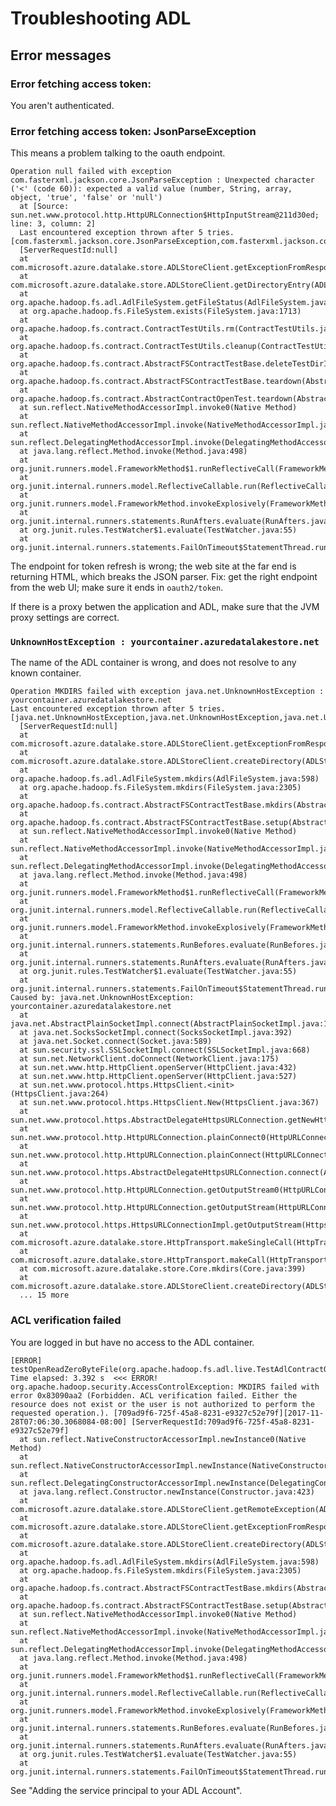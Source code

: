 <!---
  Licensed under the Apache License, Version 2.0 (the "License");
  you may not use this file except in compliance with the License.
  You may obtain a copy of the License at

   http://www.apache.org/licenses/LICENSE-2.0

  Unless required by applicable law or agreed to in writing, software
  distributed under the License is distributed on an "AS IS" BASIS,
  WITHOUT WARRANTIES OR CONDITIONS OF ANY KIND, either express or implied.
  See the License for the specific language governing permissions and
  limitations under the License. See accompanying LICENSE file.
-->

# Troubleshooting ADL

<!-- MACRO{toc|fromDepth=1|toDepth=3} -->


## Error messages


### Error fetching access token:

You aren't authenticated.

### Error fetching access token:  JsonParseException

This means a problem talking to the oauth endpoint.


```
Operation null failed with exception com.fasterxml.jackson.core.JsonParseException : Unexpected character ('<' (code 60)): expected a valid value (number, String, array, object, 'true', 'false' or 'null')
  at [Source: sun.net.www.protocol.http.HttpURLConnection$HttpInputStream@211d30ed; line: 3, column: 2]
  Last encountered exception thrown after 5 tries. [com.fasterxml.jackson.core.JsonParseException,com.fasterxml.jackson.core.JsonParseException,com.fasterxml.jackson.core.JsonParseException,com.fasterxml.jackson.core.JsonParseException,com.fasterxml.jackson.core.JsonParseException]
  [ServerRequestId:null]
  at com.microsoft.azure.datalake.store.ADLStoreClient.getExceptionFromResponse(ADLStoreClient.java:1147)
  at com.microsoft.azure.datalake.store.ADLStoreClient.getDirectoryEntry(ADLStoreClient.java:725)
  at org.apache.hadoop.fs.adl.AdlFileSystem.getFileStatus(AdlFileSystem.java:476)
  at org.apache.hadoop.fs.FileSystem.exists(FileSystem.java:1713)
  at org.apache.hadoop.fs.contract.ContractTestUtils.rm(ContractTestUtils.java:397)
  at org.apache.hadoop.fs.contract.ContractTestUtils.cleanup(ContractTestUtils.java:374)
  at org.apache.hadoop.fs.contract.AbstractFSContractTestBase.deleteTestDirInTeardown(AbstractFSContractTestBase.java:213)
  at org.apache.hadoop.fs.contract.AbstractFSContractTestBase.teardown(AbstractFSContractTestBase.java:204)
  at org.apache.hadoop.fs.contract.AbstractContractOpenTest.teardown(AbstractContractOpenTest.java:64)
  at sun.reflect.NativeMethodAccessorImpl.invoke0(Native Method)
  at sun.reflect.NativeMethodAccessorImpl.invoke(NativeMethodAccessorImpl.java:62)
  at sun.reflect.DelegatingMethodAccessorImpl.invoke(DelegatingMethodAccessorImpl.java:43)
  at java.lang.reflect.Method.invoke(Method.java:498)
  at org.junit.runners.model.FrameworkMethod$1.runReflectiveCall(FrameworkMethod.java:47)
  at org.junit.internal.runners.model.ReflectiveCallable.run(ReflectiveCallable.java:12)
  at org.junit.runners.model.FrameworkMethod.invokeExplosively(FrameworkMethod.java:44)
  at org.junit.internal.runners.statements.RunAfters.evaluate(RunAfters.java:33)
  at org.junit.rules.TestWatcher$1.evaluate(TestWatcher.java:55)
  at org.junit.internal.runners.statements.FailOnTimeout$StatementThread.run(FailOnTimeout.java:74)
```

The endpoint for token refresh is wrong; the web site at the far end is returning HTML, which breaks the JSON parser.
Fix: get the right endpoint from the web UI; make sure it ends in `oauth2/token`.

If there is a proxy betwen the application and ADL, make sure that the JVM proxy
settings are correct.

### `UnknownHostException : yourcontainer.azuredatalakestore.net`

The name of the ADL container is wrong, and does not resolve to any known container.


```
Operation MKDIRS failed with exception java.net.UnknownHostException : yourcontainer.azuredatalakestore.net
Last encountered exception thrown after 5 tries. [java.net.UnknownHostException,java.net.UnknownHostException,java.net.UnknownHostException,java.net.UnknownHostException,java.net.UnknownHostException]
  [ServerRequestId:null]
  at com.microsoft.azure.datalake.store.ADLStoreClient.getExceptionFromResponse(ADLStoreClient.java:1147)
  at com.microsoft.azure.datalake.store.ADLStoreClient.createDirectory(ADLStoreClient.java:582)
  at org.apache.hadoop.fs.adl.AdlFileSystem.mkdirs(AdlFileSystem.java:598)
  at org.apache.hadoop.fs.FileSystem.mkdirs(FileSystem.java:2305)
  at org.apache.hadoop.fs.contract.AbstractFSContractTestBase.mkdirs(AbstractFSContractTestBase.java:338)
  at org.apache.hadoop.fs.contract.AbstractFSContractTestBase.setup(AbstractFSContractTestBase.java:193)
  at sun.reflect.NativeMethodAccessorImpl.invoke0(Native Method)
  at sun.reflect.NativeMethodAccessorImpl.invoke(NativeMethodAccessorImpl.java:62)
  at sun.reflect.DelegatingMethodAccessorImpl.invoke(DelegatingMethodAccessorImpl.java:43)
  at java.lang.reflect.Method.invoke(Method.java:498)
  at org.junit.runners.model.FrameworkMethod$1.runReflectiveCall(FrameworkMethod.java:47)
  at org.junit.internal.runners.model.ReflectiveCallable.run(ReflectiveCallable.java:12)
  at org.junit.runners.model.FrameworkMethod.invokeExplosively(FrameworkMethod.java:44)
  at org.junit.internal.runners.statements.RunBefores.evaluate(RunBefores.java:24)
  at org.junit.internal.runners.statements.RunAfters.evaluate(RunAfters.java:27)
  at org.junit.rules.TestWatcher$1.evaluate(TestWatcher.java:55)
  at org.junit.internal.runners.statements.FailOnTimeout$StatementThread.run(FailOnTimeout.java:74)
Caused by: java.net.UnknownHostException: yourcontainer.azuredatalakestore.net
  at java.net.AbstractPlainSocketImpl.connect(AbstractPlainSocketImpl.java:184)
  at java.net.SocksSocketImpl.connect(SocksSocketImpl.java:392)
  at java.net.Socket.connect(Socket.java:589)
  at sun.security.ssl.SSLSocketImpl.connect(SSLSocketImpl.java:668)
  at sun.net.NetworkClient.doConnect(NetworkClient.java:175)
  at sun.net.www.http.HttpClient.openServer(HttpClient.java:432)
  at sun.net.www.http.HttpClient.openServer(HttpClient.java:527)
  at sun.net.www.protocol.https.HttpsClient.<init>(HttpsClient.java:264)
  at sun.net.www.protocol.https.HttpsClient.New(HttpsClient.java:367)
  at sun.net.www.protocol.https.AbstractDelegateHttpsURLConnection.getNewHttpClient(AbstractDelegateHttpsURLConnection.java:191)
  at sun.net.www.protocol.http.HttpURLConnection.plainConnect0(HttpURLConnection.java:1138)
  at sun.net.www.protocol.http.HttpURLConnection.plainConnect(HttpURLConnection.java:1032)
  at sun.net.www.protocol.https.AbstractDelegateHttpsURLConnection.connect(AbstractDelegateHttpsURLConnection.java:177)
  at sun.net.www.protocol.http.HttpURLConnection.getOutputStream0(HttpURLConnection.java:1316)
  at sun.net.www.protocol.http.HttpURLConnection.getOutputStream(HttpURLConnection.java:1291)
  at sun.net.www.protocol.https.HttpsURLConnectionImpl.getOutputStream(HttpsURLConnectionImpl.java:250)
  at com.microsoft.azure.datalake.store.HttpTransport.makeSingleCall(HttpTransport.java:273)
  at com.microsoft.azure.datalake.store.HttpTransport.makeCall(HttpTransport.java:91)
  at com.microsoft.azure.datalake.store.Core.mkdirs(Core.java:399)
  at com.microsoft.azure.datalake.store.ADLStoreClient.createDirectory(ADLStoreClient.java:580)
  ... 15 more
```

### ACL verification failed


You are logged in but have no access to the ADL container.

```
[ERROR] testOpenReadZeroByteFile(org.apache.hadoop.fs.adl.live.TestAdlContractOpenLive)  Time elapsed: 3.392 s  <<< ERROR!
org.apache.hadoop.security.AccessControlException: MKDIRS failed with error 0x83090aa2 (Forbidden. ACL verification failed. Either the resource does not exist or the user is not authorized to perform the requested operation.). [709ad9f6-725f-45a8-8231-e9327c52e79f][2017-11-28T07:06:30.3068084-08:00] [ServerRequestId:709ad9f6-725f-45a8-8231-e9327c52e79f]
  at sun.reflect.NativeConstructorAccessorImpl.newInstance0(Native Method)
  at sun.reflect.NativeConstructorAccessorImpl.newInstance(NativeConstructorAccessorImpl.java:62)
  at sun.reflect.DelegatingConstructorAccessorImpl.newInstance(DelegatingConstructorAccessorImpl.java:45)
  at java.lang.reflect.Constructor.newInstance(Constructor.java:423)
  at com.microsoft.azure.datalake.store.ADLStoreClient.getRemoteException(ADLStoreClient.java:1167)
  at com.microsoft.azure.datalake.store.ADLStoreClient.getExceptionFromResponse(ADLStoreClient.java:1132)
  at com.microsoft.azure.datalake.store.ADLStoreClient.createDirectory(ADLStoreClient.java:582)
  at org.apache.hadoop.fs.adl.AdlFileSystem.mkdirs(AdlFileSystem.java:598)
  at org.apache.hadoop.fs.FileSystem.mkdirs(FileSystem.java:2305)
  at org.apache.hadoop.fs.contract.AbstractFSContractTestBase.mkdirs(AbstractFSContractTestBase.java:338)
  at org.apache.hadoop.fs.contract.AbstractFSContractTestBase.setup(AbstractFSContractTestBase.java:193)
  at sun.reflect.NativeMethodAccessorImpl.invoke0(Native Method)
  at sun.reflect.NativeMethodAccessorImpl.invoke(NativeMethodAccessorImpl.java:62)
  at sun.reflect.DelegatingMethodAccessorImpl.invoke(DelegatingMethodAccessorImpl.java:43)
  at java.lang.reflect.Method.invoke(Method.java:498)
  at org.junit.runners.model.FrameworkMethod$1.runReflectiveCall(FrameworkMethod.java:47)
  at org.junit.internal.runners.model.ReflectiveCallable.run(ReflectiveCallable.java:12)
  at org.junit.runners.model.FrameworkMethod.invokeExplosively(FrameworkMethod.java:44)
  at org.junit.internal.runners.statements.RunBefores.evaluate(RunBefores.java:24)
  at org.junit.internal.runners.statements.RunAfters.evaluate(RunAfters.java:27)
  at org.junit.rules.TestWatcher$1.evaluate(TestWatcher.java:55)
  at org.junit.internal.runners.statements.FailOnTimeout$StatementThread.run(FailOnTimeout.java:74)
```

See "Adding the service principal to your ADL Account".
